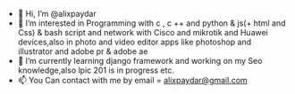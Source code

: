 - 👋 Hi, I’m @alixpaydar
- 👀 I’m interested in Programming with c , c ++ and python & js(+ html and Css) & bash script and network with Cisco and mikrotik and Huawei devices,also in photo and video editor apps like photoshop and illustrator and adobe pr & adobe ae 
- 🌱 I’m currently learning django framework and working on my Seo knowledge,also lpic 201 is in progress etc.
- 📫 You Can contact with me by email = alixpaydar@gmail.com

<!---
alixpaydar/alixpaydar is a ✨ special ✨ repository because its `README.md` (this file) appears on your GitHub profile.
You can click the Preview link to take a look at your changes.
--->
